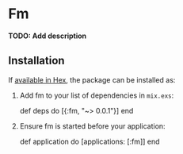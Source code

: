 # Fm

**TODO: Add description**

## Installation

If [available in Hex](https://hex.pm/docs/publish), the package can be installed as:

  1. Add fm to your list of dependencies in `mix.exs`:

        def deps do
          [{:fm, "~> 0.0.1"}]
        end

  2. Ensure fm is started before your application:

        def application do
          [applications: [:fm]]
        end

